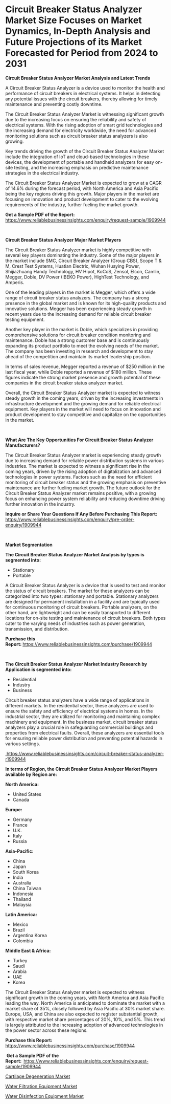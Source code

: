 <p><h1>Circuit Breaker Status Analyzer Market Size Focuses on Market Dynamics, In-Depth Analysis and Future Projections of its Market Forecasted for Period from 2024 to 2031</h1></p><p><strong>Circuit Breaker Status Analyzer Market Analysis and Latest Trends</strong></p>
<p><p>A Circuit Breaker Status Analyzer is a device used to monitor the health and performance of circuit breakers in electrical systems. It helps in detecting any potential issues with the circuit breakers, thereby allowing for timely maintenance and preventing costly downtime.</p><p>The Circuit Breaker Status Analyzer Market is witnessing significant growth due to the increasing focus on ensuring the reliability and safety of electrical systems. With the rising adoption of smart grid technologies and the increasing demand for electricity worldwide, the need for advanced monitoring solutions such as circuit breaker status analyzers is also growing.</p><p>Key trends driving the growth of the Circuit Breaker Status Analyzer Market include the integration of IoT and cloud-based technologies in these devices, the development of portable and handheld analyzers for easy on-site testing, and the increasing emphasis on predictive maintenance strategies in the electrical industry.</p><p>The Circuit Breaker Status Analyzer Market is expected to grow at a CAGR of 14.6% during the forecast period, with North America and Asia Pacific being the key regions driving this growth. Major players in the market are focusing on innovation and product development to cater to the evolving requirements of the industry, further fueling the market growth.</p></p>
<p><strong>Get a Sample PDF of the Report:&nbsp;</strong> <a href="https://www.reliablebusinessinsights.com/enquiry/request-sample/1909944">https://www.reliablebusinessinsights.com/enquiry/request-sample/1909944</a></p>
<p>&nbsp;</p>
<p><strong>Circuit Breaker Status Analyzer Major Market Players</strong></p>
<p><p>The Circuit Breaker Status Analyzer market is highly competitive with several key players dominating the industry. Some of the major players in the market include SMC, Circuit Breaker Analyzer (Group CBS), Scope T & M, Crest Test Systems, Huatian Electric, Wuhan Huaying Power, Shijiazhuang Handy Technology, HV Hipot, KoCoS, Zensol, Elcon, Camlin, Megger, Doble, DV Power (IBEKO Power), HighTest Technology, and Amperis.</p><p>One of the leading players in the market is Megger, which offers a wide range of circuit breaker status analyzers. The company has a strong presence in the global market and is known for its high-quality products and innovative solutions. Megger has been experiencing steady growth in recent years due to the increasing demand for reliable circuit breaker testing equipment.</p><p>Another key player in the market is Doble, which specializes in providing comprehensive solutions for circuit breaker condition monitoring and maintenance. Doble has a strong customer base and is continuously expanding its product portfolio to meet the evolving needs of the market. The company has been investing in research and development to stay ahead of the competition and maintain its market leadership position.</p><p>In terms of sales revenue, Megger reported a revenue of $250 million in the last fiscal year, while Doble reported a revenue of $180 million. These figures indicate the strong market presence and growth potential of these companies in the circuit breaker status analyzer market.</p><p>Overall, the Circuit Breaker Status Analyzer market is expected to witness steady growth in the coming years, driven by the increasing investments in infrastructure development and the growing demand for reliable electrical equipment. Key players in the market will need to focus on innovation and product development to stay competitive and capitalize on the opportunities in the market.</p></p>
<p>&nbsp;</p>
<p><strong>What Are The Key Opportunities For Circuit Breaker Status Analyzer Manufacturers?</strong></p>
<p><p>The Circuit Breaker Status Analyzer market is experiencing steady growth due to increasing demand for reliable power distribution systems in various industries. The market is expected to witness a significant rise in the coming years, driven by the rising adoption of digitalization and advanced technologies in power systems. Factors such as the need for efficient monitoring of circuit breaker status and the growing emphasis on preventive maintenance are further fueling market growth. The future outlook for the Circuit Breaker Status Analyzer market remains positive, with a growing focus on enhancing power system reliability and reducing downtime driving further innovation in the industry.</p></p>
<p><strong>Inquire or Share Your Questions If Any Before Purchasing This Report:</strong> <a href="https://www.reliablebusinessinsights.com/enquiry/pre-order-enquiry/1909944">https://www.reliablebusinessinsights.com/enquiry/pre-order-enquiry/1909944</a></p>
<p>&nbsp;</p>
<p><strong>Market Segmentation</strong></p>
<p><strong>The Circuit Breaker Status Analyzer Market Analysis by types is segmented into:</strong></p>
<p><ul><li>Stationary</li><li>Portable</li></ul></p>
<p><p>A Circuit Breaker Status Analyzer is a device that is used to test and monitor the status of circuit breakers. The market for these analyzers can be categorized into two types: stationary and portable. Stationary analyzers are designed for permanent installation in a facility and are typically used for continuous monitoring of circuit breakers. Portable analyzers, on the other hand, are lightweight and can be easily transported to different locations for on-site testing and maintenance of circuit breakers. Both types cater to the varying needs of industries such as power generation, transmission, and distribution.</p></p>
<p><strong>Purchase this Report:&nbsp;</strong><a href="https://www.reliablebusinessinsights.com/purchase/1909944">https://www.reliablebusinessinsights.com/purchase/1909944</a></p>
<p>&nbsp;</p>
<p><strong>The Circuit Breaker Status Analyzer Market Industry Research by Application is segmented into:</strong></p>
<p><ul><li>Residential</li><li>Industry</li><li>Business</li></ul></p>
<p><p>Circuit breaker status analyzers have a wide range of applications in different markets. In the residential sector, these analyzers are used to ensure the safety and efficiency of electrical systems in homes. In the industrial sector, they are utilized for monitoring and maintaining complex machinery and equipment. In the business market, circuit breaker status analyzers play a crucial role in safeguarding commercial buildings and properties from electrical faults. Overall, these analyzers are essential tools for ensuring reliable power distribution and preventing potential hazards in various settings.</p></p>
<p><a href="https://www.reliablebusinessinsights.com/circuit-breaker-status-analyzer-r1909944">&nbsp;https://www.reliablebusinessinsights.com/circuit-breaker-status-analyzer-r1909944</a></p>
<p><strong>In terms of Region, the Circuit Breaker Status Analyzer Market Players available by Region are:</strong></p>
<p>
    <p> <strong> North America: </strong>
        <ul>
            <li>United States</li>
            <li>Canada</li>
        </ul>
        </p> 
    <p> <strong> Europe: </strong>
        <ul>
            <li>Germany</li>
            <li>France</li>
            <li>U.K.</li>
            <li>Italy</li>
            <li>Russia</li>
        </ul>
        </p> 
    <p> <strong> Asia-Pacific: </strong>
        <ul>
            <li>China</li>
            <li>Japan</li>
            <li>South Korea</li>
            <li>India</li>
            <li>Australia</li>
            <li>China Taiwan</li>
            <li>Indonesia</li>
            <li>Thailand</li>
            <li>Malaysia</li>
        </ul>
        </p> 
    <p> <strong> Latin America: </strong>
        <ul>
            <li>Mexico</li>
            <li>Brazil</li>
            <li>Argentina Korea</li>
            <li>Colombia</li>
        </ul>
        </p> 
    <p> <strong> Middle East & Africa: </strong>
        <ul>
            <li>Turkey</li>
            <li>Saudi</li>
            <li>Arabia</li>
            <li>UAE</li>
            <li>Korea</li>
        </ul>
    </p>
    </p>
<p><p>The Circuit Breaker Status Analyzer market is expected to witness significant growth in the coming years, with North America and Asia Pacific leading the way. North America is anticipated to dominate the market with a market share of 35%, closely followed by Asia Pacific at 30% market share. Europe, USA, and China are also expected to register substantial growth, with respective market share percentages of 20%, 10%, and 5%. This trend is largely attributed to the increasing adoption of advanced technologies in the power sector across these regions.</p></p>
<p><strong>Purchase this Report: </strong><a href="https://www.reliablebusinessinsights.com/purchase/1909944">https://www.reliablebusinessinsights.com/purchase/1909944</a></p>
<p>&nbsp;<strong>Get a Sample PDF of the Report:&nbsp;&nbsp;</strong><a href="https://www.reliablebusinessinsights.com/enquiry/request-sample/1909944">https://www.reliablebusinessinsights.com/enquiry/request-sample/1909944</a></p>
<p><strong></strong></p>
<p><p><a href="https://view.publitas.com/reportprime-1/cartilage-degeneration-market-size-share-analysis-growth-trends-forecast-2024-2031/">Cartilage Degeneration Market</a></p><p><a href="https://github.com/gladysalidde/Market-Research-Report-List-1/blob/main/water-filtration-equipment-market.md">Water Filtration Equipment Market</a></p><p><a href="https://github.com/dimitrishawkinswaynenp91rgz/Market-Research-Report-List-3/blob/main/water-disinfection-equipment-market.md">Water Disinfection Equipment Market</a></p></p>